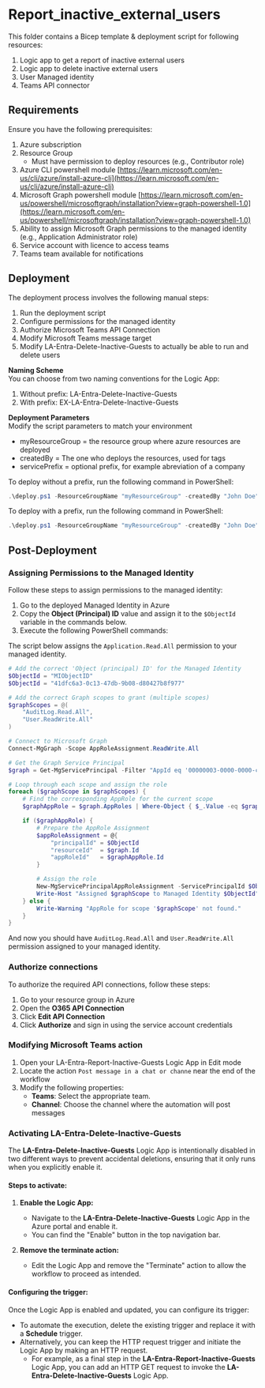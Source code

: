 # Report_inactive_external_users
This folder contains a Bicep template & deployment script for following resources:
1. Logic app to get a report of inactive external users
2. Logic app to delete inactive external users
3. User Managed identity
4. Teams API connector

## Requirements
Ensure you have the following prerequisites:
1. Azure subscription
2. Resource Group
    - Must have permission to deploy resources (e.g., Contributor role)
3. Azure CLI powershell module [https://learn.microsoft.com/en-us/cli/azure/install-azure-cli](https://learn.microsoft.com/en-us/cli/azure/install-azure-cli)
4. Microsoft Graph powershell module [https://learn.microsoft.com/en-us/powershell/microsoftgraph/installation?view=graph-powershell-1.0](https://learn.microsoft.com/en-us/powershell/microsoftgraph/installation?view=graph-powershell-1.0)
5. Ability to assign Microsoft Graph permissions to the managed identity (e.g., Application Administrator role)
6. Service account with licence to access teams
7. Teams team available for notifications

## Deployment

The deployment process involves the following manual steps:
1. Run the deployment script
2. Configure permissions for the managed identity
3. Authorize Microsoft Teams API Connection
4. Modify Microsoft Teams message target 
5. Modify LA-Entra-Delete-Inactive-Guests to actually be able to run and delete users

**Naming Scheme**  
You can choose from two naming conventions for the Logic App:
1. Without prefix: LA-Entra-Delete-Inactive-Guests
2. With prefix: EX-LA-Entra-Delete-Inactive-Guests

**Deployment Parameters**  
Modify the script parameters to match your environment
- myResourceGroup = the resource group where azure resources are deployed
- createdBy = The one who deploys the resources, used for tags
- servicePrefix = optional prefix, for example abreviation of a company

To deploy without a prefix, run the following command in PowerShell:

```powershell
.\deploy.ps1 -ResourceGroupName "myResourceGroup" -createdBy "John Doe"

```
To deploy with a prefix, run the following command in PowerShell:

```powershell
.\deploy.ps1 -ResourceGroupName "myResourceGroup" -createdBy "John Doe" -servicePrefix "EX"

```

## Post-Deployment

### Assigning Permissions to the Managed Identity

Follow these steps to assign permissions to the managed identity:  
1. Go to the deployed Managed Identity in Azure
2. Copy the **Object (Principal) ID** value and assign it to the `$ObjectId` variable in the commands below.
3. Execute the following PowerShell commands:

The script below assigns the `Application.Read.All` permission to your managed identity.

```powershell
# Add the correct 'Object (principal) ID' for the Managed Identity
$ObjectId = "MIObjectID"
$ObjectId = "41dfc6a3-0c13-47db-9b08-d80427b8f977"

# Add the correct Graph scopes to grant (multiple scopes)
$graphScopes = @(
    "AuditLog.Read.All", 
    "User.ReadWrite.All"
)

# Connect to Microsoft Graph
Connect-MgGraph -Scope AppRoleAssignment.ReadWrite.All

# Get the Graph Service Principal
$graph = Get-MgServicePrincipal -Filter "AppId eq '00000003-0000-0000-c000-000000000000'"

# Loop through each scope and assign the role
foreach ($graphScope in $graphScopes) {
    # Find the corresponding AppRole for the current scope
    $graphAppRole = $graph.AppRoles | Where-Object { $_.Value -eq $graphScope }

    if ($graphAppRole) {
        # Prepare the AppRole Assignment
        $appRoleAssignment = @{
            "principalId" = $ObjectId
            "resourceId"  = $graph.Id
            "appRoleId"   = $graphAppRole.Id
        }

        # Assign the role
        New-MgServicePrincipalAppRoleAssignment -ServicePrincipalId $ObjectId -BodyParameter $appRoleAssignment | Format-List
        Write-Host "Assigned $graphScope to Managed Identity $ObjectId"
    } else {
        Write-Warning "AppRole for scope '$graphScope' not found."
    }
}
```
And now you should have `AuditLog.Read.All` and `User.ReadWrite.All` permission assigned to your managed identity.

### Authorize connections

To authorize the required API connections, follow these steps:
1. Go to your resource group in Azure
2. Open the **O365 API Connection**
3. Click **Edit API Connection**
4. Click **Authorize** and sign in using the service account credentials

### Modifying Microsoft Teams action
1. Open your LA-Entra-Report-Inactive-Guests Logic App in Edit mode
2. Locate the action `Post message in a chat or channe` near the end of the workflow
3. Modify the following properties:
    - **Teams**: Select the appropriate team.
    - **Channel**: Choose the channel where the automation will post messages

### Activating LA-Entra-Delete-Inactive-Guests

The **LA-Entra-Delete-Inactive-Guests** Logic App is intentionally disabled in two different ways to prevent accidental deletions, ensuring that it only runs when you explicitly enable it.

#### Steps to activate:

1. **Enable the Logic App:**  
   - Navigate to the **LA-Entra-Delete-Inactive-Guests** Logic App in the Azure portal and enable it.  
   - You can find the "Enable" button in the top navigation bar.

2. **Remove the terminate action:**  
   - Edit the Logic App and remove the "Terminate" action to allow the workflow to proceed as intended.

#### Configuring the trigger:

Once the Logic App is enabled and updated, you can configure its trigger:

- To automate the execution, delete the existing trigger and replace it with a **Schedule** trigger.
- Alternatively, you can keep the HTTP request trigger and initiate the Logic App by making an HTTP request.  
  - For example, as a final step in the **LA-Entra-Report-Inactive-Guests** Logic App, you can add an HTTP GET request to invoke the **LA-Entra-Delete-Inactive-Guests** Logic App.

